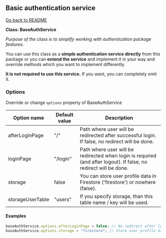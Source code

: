 ## Basic authentication service

[Go back to README](../../README.md)

**Class: BaseAuthService**

_Purpose of the class is to simplify working with authentication package features._

You can use this class as a **simple authentication service directly** from this
package or you can **extend the service** and implement it in your way and
override methods which you want to implement differently.

**It is not required to use this service.** If you want, you can completely omit it.

### Options

Override or change `options` property of BaseAuthService

| Option name | Default value | Description
| --- | --- | ---
| afterLoginPage | "/" | Path where user will be redirected after successful login. If false, no redirect will be done.
| loginPage | "/login" | Path where user will be redirected when login is required (and after logout). If false, no redirect will be done.
| storage | false | You can store user profile data in Firestore ('firestore') or nowhere (false).
| storageUserTable | "users" | If you specify storage, than this table name / key will be used.

#### Examples
``` typescript
baseAuthService.options.afterLoginPage = false; // No redirect after login
baseAuthService.options.storage = "firestore"; // Store user profile data in Firestore
```
